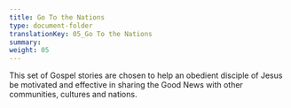 ```yaml
---
title: Go To the Nations
type: document-folder
translationKey: 05_Go To the Nations
summary: 
weight: 05
---
```

This set of Gospel stories are chosen to help an obedient disciple of Jesus be motivated and effective in sharing the Good News with other communities, cultures and nations.
